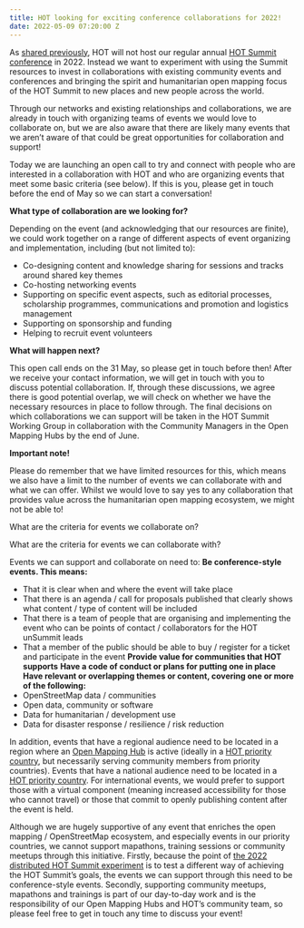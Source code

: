 ```yaml
---
title: HOT looking for exciting conference collaborations for 2022!
date: 2022-05-09 07:20:00 Z
---
```


As [shared previously](https://www.hotosm.org/updates/update-on-the-2022-and-2023-summits/), HOT will not host our regular annual [HOT Summit conference](https://summit.hotosm.org/) in 2022. Instead we want to experiment with using the Summit resources to invest in collaborations with existing community events and conferences and bringing the spirit and humanitarian open mapping focus of the HOT Summit to new places and new people across the world. 

Through our networks and existing relationships and collaborations, we are already in touch with organizing teams of events we would love to collaborate on, but we are also aware that there are likely many events that we aren’t aware of that could be great opportunities for collaboration and support!

Today we are launching an open call to try and connect with people who are interested in a collaboration with HOT and who are organizing events that meet some basic criteria (see below). If this is you, please get in touch before the end of May so we can start a conversation!

**What type of collaboration are we looking for?**

Depending on the event (and acknowledging that our resources are finite), we could work together on a range of different aspects of event organizing and implementation, including (but not limited to):
* Co-designing content and knowledge sharing for sessions and tracks around shared key themes
* Co-hosting networking events
* Supporting on specific event aspects, such as editorial processes, scholarship programmes, communications and promotion and logistics management
* Supporting on sponsorship and funding
* Helping to recruit event volunteers

**What will happen next?**

This open call ends on the 31 May, so please get in touch before then! After we receive your contact information, we will get in touch with you to discuss potential collaboration. If, through these discussions, we agree there is good potential overlap, we will check on whether we have the necessary resources in place to follow through. The final decisions on which collaborations we can support will be taken in the HOT Summit Working Group in collaboration with the Community Managers in the Open Mapping Hubs by the end of June. 

**Important note!**

Please do remember that we have limited resources for this, which means we also have a limit to the number of events we can collaborate with and what we can offer. Whilst we would love to say yes to any collaboration that provides value across the humanitarian open mapping ecosystem, we might not be able to!

What are the criteria for events we collaborate on?

What are the criteria for events we can collaborate with?

Events we can support and collaborate on need to:
**Be conference-style events. This means:**
+ That it is clear when and where the event will take place
+ That there is an agenda / call for proposals published that clearly shows what content / type of content will be included
+ That there is a team of people that are organising and implementing the event who can be points of contact / collaborators for the HOT unSummit leads
+ That a member of the public should be able to buy / register for a ticket and participate in the event
**Provide value for communities that HOT supports**
**Have a code of conduct or plans for putting one in place**
**Have relevant or overlapping themes or content, covering one or more of the following:**
+ OpenStreetMap data / communities
+ Open data, community or software
+ Data for humanitarian / development use
+ Data for disaster response / resilience / risk reduction

In addition, events that have a regional audience need to be located in a region where an [Open Mapping Hub](https://www.hotosm.org/hubs/) is active (ideally in a [HOT priority country](https://wiki.openstreetmap.org/wiki/Humanitarian_OSM_Team/Priority_countries), but necessarily serving community members from priority countries). Events that have a national audience need to be located in a [HOT priority country](https://wiki.openstreetmap.org/wiki/Humanitarian_OSM_Team/Priority_countries). For international events, we would prefer to support those with a virtual component (meaning increased accessibility for those who cannot travel) or those that commit to openly publishing content after the event is held.

Although we are hugely supportive of any event that enriches the open mapping / OpenStreetMap ecosystem, and especially events in our priority countries, we cannot support mapathons, training sessions or community meetups through this initiative.  Firstly, because the point of [the 2022 distributed HOT Summit experiment](https://www.hotosm.org/updates/update-on-the-2022-and-2023-summits/) is to test a different way of achieving the HOT Summit’s goals, the events we can support through this need to be conference-style events. Secondly, supporting community meetups, mapathons and trainings is part of our day-to-day work and is the responsibility of our Open Mapping Hubs and HOT’s community team, so please feel free to get in touch any time to discuss your event!

